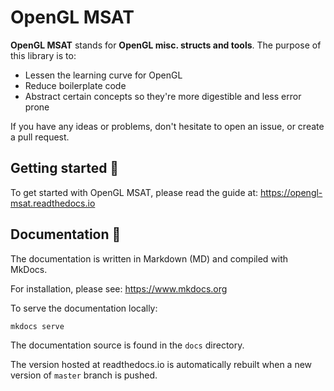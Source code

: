 # OpenGL MSAT

**OpenGL MSAT** stands for **OpenGL misc. structs and tools**. The purpose of this library is to:

- Lessen the learning curve for OpenGL
- Reduce boilerplate code
- Abstract certain concepts so they're more digestible and less error prone

If you have any ideas or problems, don't hesitate to open an issue, or create a pull request.

## Getting started :rocket:

To get started with OpenGL MSAT, please read the guide at: https://opengl-msat.readthedocs.io

## Documentation :blue_book:
The documentation is written in Markdown (MD) and compiled with MkDocs.

For installation, please see: https://www.mkdocs.org

To serve the documentation locally:

````bash
mkdocs serve
````

The documentation source is found in the ``docs`` directory.

The version hosted at readthedocs.io is automatically rebuilt when a new
version of ``master`` branch is pushed.